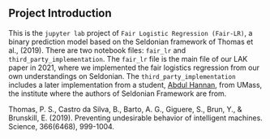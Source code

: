 ## Project Introduction

This is the `jupyter lab` project of `Fair Logistic Regression (Fair-LR)`, a binary prediction model based on the Seldonian framework of Thomas et al., (2019). There are two notebook files: `fair_lr` and `third_party_implementation`. The `fair_lr` file is the main file of our LAK paper in 2021, where we implemented the fair logistics regression from our own understandings on Seldonian. The `third_party_implementation` includes a later implementation from a student, [Abdul Hannan](https://github.com/hannanabdul55/seldonian-fairness), from UMass, the institute where the authors of Seldonian Framework are from. 

Thomas, P. S., Castro da Silva, B., Barto, A. G., Giguere, S., Brun, Y., & Brunskill, E. (2019). Preventing undesirable behavior of intelligent machines. Science, 366(6468), 999-1004.